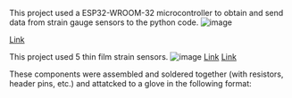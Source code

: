 This project used a ESP32-WROOM-32 microcontroller to obtain and send data from strain gauge sensors to the python code.
![image](https://github.com/user-attachments/assets/78232857-6a20-4d81-8848-1d14490d9743)

[Link
](https://www.googleadservices.com/pagead/aclk?sa=L&ai=DChcSEwjfjcyopemIAxW9ckcBHavMHz0YABAjGgJxdQ&co=1&ase=2&gclid=EAIaIQobChMI343MqKXpiAMVvXJHAR2rzB89EAQYBCABEgLT8PD_BwE&ohost=www.google.com&cid=CAASJuRoIKVAXgfZgO8N1HDmXI3OiryS8EK04QhNgYhs2G6EufIYzmO2&sig=AOD64_0Z9cOd7EVB5cNEbIp3kyl2I6yIZw&ctype=5&q=&nis=4&ved=2ahUKEwitn8aopemIAxWrE1kFHclONgkQ9aACKAB6BAgGEC0&adurl=)

This project used 5 thin film strain sensors. ![image](https://github.com/user-attachments/assets/f7695be6-b19e-4f49-914c-43c9afda0275)
[Link](https://www.digikey.com/en/products/detail/dfrobot/SEN0293/10136549?utm_adgroup=&utm_source=google&utm_medium=cpc&utm_campaign=PMax%20Shopping_Product_High%20ROAS%20Categories&utm_term=&utm_content=&utm_id=go_cmp-20222717502_adg-_ad-__dev-c_ext-_prd-10136549_sig-EAIaIQobChMIkvKT2aHpiAMVCkn_AR3KRACqEAQYASABEgKuMvD_BwE&gad_source=1&gclid=EAIaIQobChMIkvKT2aHpiAMVCkn_AR3KRACqEAQYASABEgKuMvD_BwE) [Link](https://www.adafruit.com/product/182)

These components were assembled and soldered together (with resistors, header pins, etc.) and attatcked to a glove in the following format:

